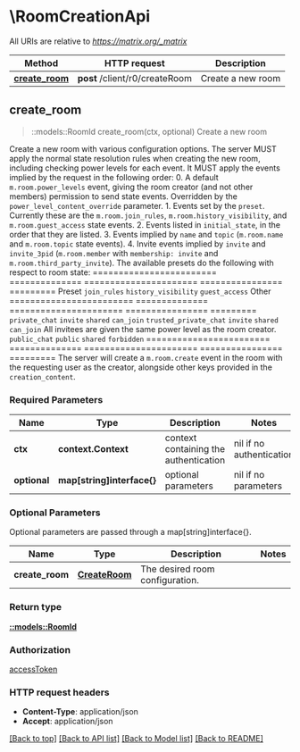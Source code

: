 # \RoomCreationApi

All URIs are relative to *https://matrix.org/_matrix*

Method | HTTP request | Description
------------- | ------------- | -------------
[**create_room**](RoomCreationApi.md#create_room) | **post** /client/r0/createRoom | Create a new room



## create_room

> ::models::RoomId create_room(ctx, optional)
Create a new room

Create a new room with various configuration options.  The server MUST apply the normal state resolution rules when creating the new room, including checking power levels for each event. It MUST apply the events implied by the request in the following order:  0. A default ``m.room.power_levels`` event, giving the room creator    (and not other members) permission to send state events. Overridden    by the ``power_level_content_override`` parameter.  1. Events set by the ``preset``. Currently these are the ``m.room.join_rules``,    ``m.room.history_visibility``, and ``m.room.guest_access`` state events.  2. Events listed in ``initial_state``, in the order that they are    listed.  3. Events implied by ``name`` and ``topic`` (``m.room.name`` and ``m.room.topic``    state events).  4. Invite events implied by ``invite`` and ``invite_3pid`` (``m.room.member`` with    ``membership: invite`` and ``m.room.third_party_invite``).  The available presets do the following with respect to room state:  ========================  ==============  ======================  ================  =========          Preset           ``join_rules``  ``history_visibility``  ``guest_access``  Other ========================  ==============  ======================  ================  ========= ``private_chat``          ``invite``      ``shared``              ``can_join`` ``trusted_private_chat``  ``invite``      ``shared``              ``can_join``      All invitees are given the same power level as the room creator. ``public_chat``           ``public``      ``shared``              ``forbidden`` ========================  ==============  ======================  ================  =========  The server will create a ``m.room.create`` event in the room with the requesting user as the creator, alongside other keys provided in the ``creation_content``.

### Required Parameters


Name | Type | Description  | Notes
------------- | ------------- | ------------- | -------------
 **ctx** | **context.Context** | context containing the authentication | nil if no authentication
 **optional** | **map[string]interface{}** | optional parameters | nil if no parameters

### Optional Parameters

Optional parameters are passed through a map[string]interface{}.

Name | Type | Description  | Notes
------------- | ------------- | ------------- | -------------
 **create_room** | [**CreateRoom**](CreateRoom.md)| The desired room configuration. | 

### Return type

[**::models::RoomId**](room_id.md)

### Authorization

[accessToken](../README.md#accessToken)

### HTTP request headers

- **Content-Type**: application/json
- **Accept**: application/json

[[Back to top]](#) [[Back to API list]](../README.md#documentation-for-api-endpoints) [[Back to Model list]](../README.md#documentation-for-models) [[Back to README]](../README.md)


